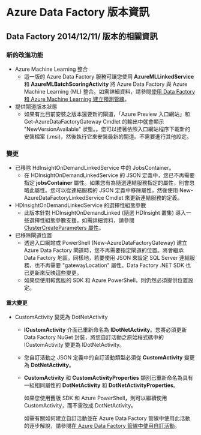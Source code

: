 ﻿<properties title="Azure Data Factory - Release Notes" pageTitle="Data Factory - 版本資訊 | Azure" description="資料處理站版本資訊" metaKeywords=""  services="data-factory" solutions=""  documentationCenter="" authors="spelluru" manager="jhubbard" editor="monicar" />

<tags ms.service="data-factory" ms.workload="data-services" ms.tgt_pltfrm="na" ms.devlang="na" ms.topic="article" ms.date="12/04/2014" ms.author="spelluru" />

# Azure Data Factory 版本資訊

## Data Factory 2014/12/11/ 版本的相關資訊 ##

### 新的改進功能

- Azure Machine Learning 整合
	- 這一版的 Azure Data Factory 服務可讓您使用 **AzureMLLinkedService** 和 **AzureMLBatchScoringActivity** 將 Azure Data Factory 與 Azure Machine Learning (ML) 整合。如需詳細資料，請參閱[使用 Data Factory 和 Azure Machine Learning 建立預測管線][adf-azure-ml]。 
- 提供閘道版本狀態
	- 如果有比目前安裝之版本還要新的閘道，「Azure Preview 入口網站」和 Get-AzureDataFactoryGateway Cmdlet 的輸出中就會顯示 "NewVersionAvailable" 狀態。。您可以接著依照入口網站程序下載新的安裝檔案 (.msi)，然後執行它來安裝最新的閘道。不需要進行其他設定。

### 變更

- 已移除 HdInsightOnDemandLinkedService 中的 JobsContainer。
	- 在 HDInsightOnDemandLinkedService 的 JSON 定義中，您已不再需要指定 **jobsContainer** 屬性。如果您有為隨選連結服務指定的屬性，則會忽略此屬性。您可以從連結服務的 JSON 定義中移除屬性，然後使用 New-AzureDataFactoryLinkedService Cmdlet 來更新連結服務的定義。
- HDInsightOnDemandLinkedService 的選擇性組態參數
	- 此版本針對 HDInsightOnDemandLinked (隨選 HDInsight 叢集) 導入一些選擇性組態參數支援。如需詳細資料，請參閱[ClusterCreateParameters 屬性][on-demand-hdi-parameters]。
- 已移除閘道位置
	- 透過入口網站或 PowerShell (New-AzureDataFactoryGateway) 建立 Azure Data Factory 閘道時，您不再需要指定閘道的位置。將會繼承 Data Factory 地區。同樣地，若要使用 JSON 來設定 SQL Server 連結服務，也不再需要 "gatewayLocation" 屬性。Data Factory .NET SDK 也已更新來反映這些變更。
	- 如果您使用較舊版的 SDK 和 Azure PowerShell，則仍然必須提供位置設定。
 
     

#### 重大變更
	
- CustomActivity 變更為 DotNetActivity
	- **ICustomActivity** 介面已重新命名為 **IDotNetActivity**。您將必須更新 Data Factory NuGet 封裝，將您自訂活動之原始程式碼中的 ICustomActivity 變更為 IDotNetActivity。  
	- 您自訂活動之 JSON 定義中的自訂活動類型必須從 **CustomActivity** 變更為 **DotNetActivity**。 
	- **CustomActivity** 和 **CustomActivityProperties** 類別已重新命名為具有一組相同屬性的 **DotNetActivity** 和 **DotNetActivityProperties**。

		如果您使用舊版 SDK 和 Azure PowerShell，則可以繼續使用 CustomActivity，而不需改成 DotNetActivity。
    
  		如需有關如何建立自訂活動並在 Azure Data Factory 管線中使用此活動的逐步解說，請參閱[在 Azure Data Factory 管線中使用自訂活動][adf-custom-activities]。  

[adf-azure-ml]: ../data-factory-create-predictive-pipelines
[adf-custom-activities]: ../data-factory-use-custom-activities
[on-demand-hdi-parameters]: http://msdn.microsoft.com/zh-tw/library/microsoft.windowsazure.management.hdinsight.clustercreateparameters_properties.aspx



<!--HONumber=35.2-->

